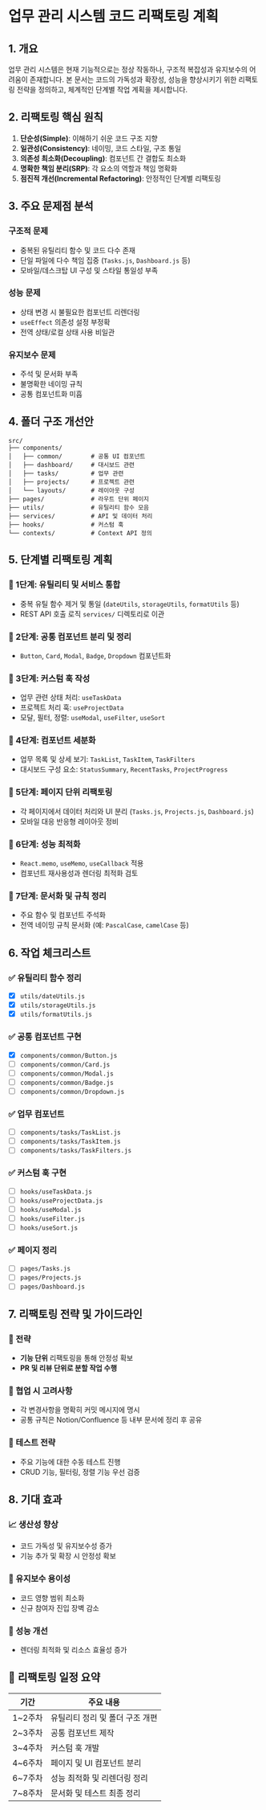 # 업무 관리 시스템 코드 리팩토링 계획

## 1. 개요
업무 관리 시스템은 현재 기능적으로는 정상 작동하나, 구조적 복잡성과 유지보수의 어려움이 존재합니다. 본 문서는 코드의 가독성과 확장성, 성능을 향상시키기 위한 리팩토링 전략을 정의하고, 체계적인 단계별 작업 계획을 제시합니다.

## 2. 리팩토링 핵심 원칙

1. **단순성(Simple)**: 이해하기 쉬운 코드 구조 지향
2. **일관성(Consistency)**: 네이밍, 코드 스타일, 구조 통일
3. **의존성 최소화(Decoupling)**: 컴포넌트 간 결합도 최소화
4. **명확한 책임 분리(SRP)**: 각 요소의 역할과 책임 명확화
5. **점진적 개선(Incremental Refactoring)**: 안정적인 단계별 리팩토링

## 3. 주요 문제점 분석

### 구조적 문제
- 중복된 유틸리티 함수 및 코드 다수 존재
- 단일 파일에 다수 책임 집중 (`Tasks.js`, `Dashboard.js` 등)
- 모바일/데스크탑 UI 구성 및 스타일 통일성 부족

### 성능 문제
- 상태 변경 시 불필요한 컴포넌트 리렌더링
- `useEffect` 의존성 설정 부정확
- 전역 상태/로컬 상태 사용 비일관

### 유지보수 문제
- 주석 및 문서화 부족
- 불명확한 네이밍 규칙
- 공통 컴포넌트화 미흡

## 4. 폴더 구조 개선안

```plaintext
src/
├── components/
│   ├── common/        # 공통 UI 컴포넌트
│   ├── dashboard/     # 대시보드 관련
│   ├── tasks/         # 업무 관련
│   ├── projects/      # 프로젝트 관련
│   └── layouts/       # 레이아웃 구성
├── pages/             # 라우트 단위 페이지
├── utils/             # 유틸리티 함수 모음
├── services/          # API 및 데이터 처리
├── hooks/             # 커스텀 훅
└── contexts/          # Context API 정의
```

## 5. 단계별 리팩토링 계획

### 🔹 1단계: 유틸리티 및 서비스 통합
- 중복 유틸 함수 제거 및 통일 (`dateUtils`, `storageUtils`, `formatUtils` 등)
- REST API 호출 로직 `services/` 디렉토리로 이관

### 🔹 2단계: 공통 컴포넌트 분리 및 정리
- `Button`, `Card`, `Modal`, `Badge`, `Dropdown` 컴포넌트화

### 🔹 3단계: 커스텀 훅 작성
- 업무 관련 상태 처리: `useTaskData`
- 프로젝트 처리 훅: `useProjectData`
- 모달, 필터, 정렬: `useModal`, `useFilter`, `useSort`

### 🔹 4단계: 컴포넌트 세분화
- 업무 목록 및 상세 보기: `TaskList`, `TaskItem`, `TaskFilters`
- 대시보드 구성 요소: `StatusSummary`, `RecentTasks`, `ProjectProgress`

### 🔹 5단계: 페이지 단위 리팩토링
- 각 페이지에서 데이터 처리와 UI 분리 (`Tasks.js`, `Projects.js`, `Dashboard.js`)
- 모바일 대응 반응형 레이아웃 정비

### 🔹 6단계: 성능 최적화
- `React.memo`, `useMemo`, `useCallback` 적용
- 컴포넌트 재사용성과 렌더링 최적화 검토

### 🔹 7단계: 문서화 및 규칙 정리
- 주요 함수 및 컴포넌트 주석화
- 전역 네이밍 규칙 문서화 (예: `PascalCase`, `camelCase` 등)

## 6. 작업 체크리스트

### ✅ 유틸리티 함수 정리
- [x] `utils/dateUtils.js`
- [x] `utils/storageUtils.js`
- [x] `utils/formatUtils.js`

### ✅ 공통 컴포넌트 구현
- [x] `components/common/Button.js`
- [ ] `components/common/Card.js`
- [ ] `components/common/Modal.js`
- [ ] `components/common/Badge.js`
- [ ] `components/common/Dropdown.js`

### ✅ 업무 컴포넌트
- [ ] `components/tasks/TaskList.js`
- [ ] `components/tasks/TaskItem.js`
- [ ] `components/tasks/TaskFilters.js`

### ✅ 커스텀 훅 구현
- [ ] `hooks/useTaskData.js`
- [ ] `hooks/useProjectData.js`
- [ ] `hooks/useModal.js`
- [ ] `hooks/useFilter.js`
- [ ] `hooks/useSort.js`

### ✅ 페이지 정리
- [ ] `pages/Tasks.js`
- [ ] `pages/Projects.js`
- [ ] `pages/Dashboard.js`

## 7. 리팩토링 전략 및 가이드라인

### 📌 전략
- **기능 단위** 리팩토링을 통해 안정성 확보
- **PR 및 리뷰 단위로 분할 작업 수행**

### 📌 협업 시 고려사항
- 각 변경사항을 명확히 커밋 메시지에 명시
- 공통 규칙은 Notion/Confluence 등 내부 문서에 정리 후 공유

### 📌 테스트 전략
- 주요 기능에 대한 수동 테스트 진행
- CRUD 기능, 필터링, 정렬 기능 우선 검증

## 8. 기대 효과

### 📈 생산성 향상
- 코드 가독성 및 유지보수성 증가
- 기능 추가 및 확장 시 안정성 확보

### 🧩 유지보수 용이성
- 코드 영향 범위 최소화
- 신규 참여자 진입 장벽 감소

### 🚀 성능 개선
- 렌더링 최적화 및 리소스 효율성 증가

## 📅 리팩토링 일정 요약

| 기간 | 주요 내용 |
|------|-----------|
| 1~2주차 | 유틸리티 정리 및 폴더 구조 개편 |
| 2~3주차 | 공통 컴포넌트 제작 |
| 3~4주차 | 커스텀 훅 개발 |
| 4~6주차 | 페이지 및 UI 컴포넌트 분리 |
| 6~7주차 | 성능 최적화 및 리렌더링 정리 |
| 7~8주차 | 문서화 및 테스트 최종 정리 |

